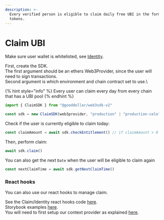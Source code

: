 ```yaml
---
description: >-
  Every verified person is eligible to claim daily free UBI in the form of G$
  tokens.
---
```


# Claim UBI

Make sure user wallet is whitelisted, see [Identity](identity-sybil-resistance.md).

First, create the SDK.\
The first argument should be an ethers Web3Provider, since the user will need to sign transactions.\
Second argument is which environment and chain contract set to use.\


{% hint style="info" %}
Every user can claim every day from every chain that has a UBI pool
{% endhint %}

```typescript
import { ClaimSDK } from "@gooddollar/web3sdk-v2"

const sdk = new ClaimSDK(web3provider, "production" | "production-celo")
```

Check if the user is currently eligible to claim today:

```typescript
const claimAmount = await sdk.checkEntitlement() // if claimAmount > 0 user can claim
```

Then, perform claim:

```typescript
await sdk.claim()
```

You can also get the next `Date` when the user will be eligible to claim again

```typescript
const nextClaimTime = await sdk.getNextClaimTime()
```

### React hooks

You can also use our react hooks to manage claim.

See the Claim/Identity react hooks code [here](https://github.com/GoodDollar/GoodWeb3-Mono/blob/master/packages/sdk-v2/src/sdk/claim/react.ts).\
Storybook examples [here](https://github.com/GoodDollar/GoodWeb3-Mono/tree/master/packages/sdk-v2/src/stories/claim).\
You will need to first setup our context provider as explained [here](react-hooks-setup.md).
